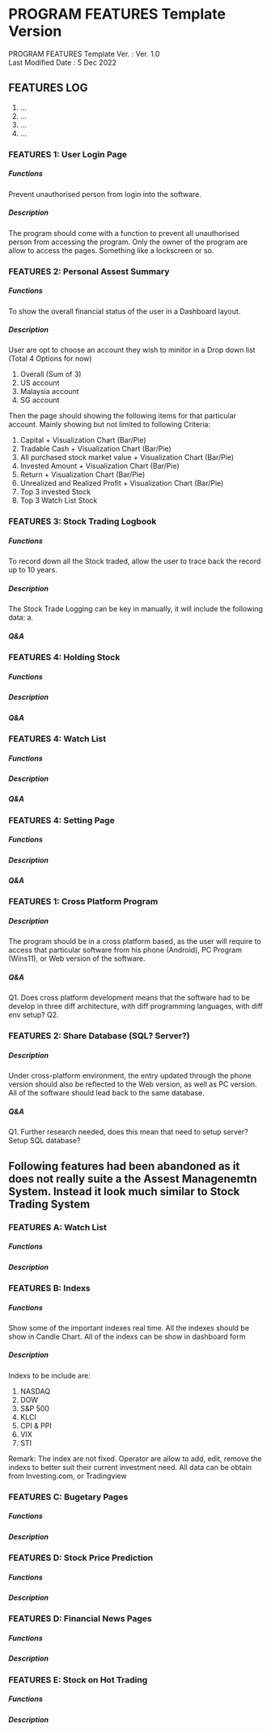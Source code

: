 # PROGRAM FEATURES Template Version
PROGRAM FEATURES Template Ver.    : Ver. 1.0 <br>
Last Modified Date                : 5 Dec 2022 <br>

## FEATURES LOG
1. ... <br>
2. ... <br>
3. ... <br>
4. ... <br>



### FEATURES 1: User Login Page
##### Functions
Prevent unauthorised person from login into the software. 

##### Description
The program should come with a function to prevent all unauthorised person from accessing the program. Only the owner of the program are allow to access the pages. Something like a lockscreen or so.



### FEATURES 2: Personal Assest Summary
##### Functions
To show the overall financial status of the user in a Dashboard layout.

##### Description
User are opt to choose an account they wish to minitor in a Drop down list (Total 4 Options for now)
1. Overall (Sum of 3)
2. US account
3. Malaysia account
4. SG account

Then the page should showing the following items for that particular account.
Mainly showing but not limited to following Criteria:
1. Capital + Visualization Chart (Bar/Pie)
2. Tradable Cash + Visualization Chart (Bar/Pie)
3. All purchased stock market value + Visualization Chart (Bar/Pie)
4. Invested Amount + Visualization Chart (Bar/Pie)
5. Return + Visualization Chart (Bar/Pie)
6. Unrealized and Realized Profit + Visualization Chart (Bar/Pie)
7. Top 3 invested Stock
8. Top 3 Watch List Stock



### FEATURES 3: Stock Trading Logbook
##### Functions
To record down all the Stock traded, allow the user to trace back the record up to 10 years.

##### Description
The Stock Trade Logging can be key in manually, it will include the following data:
  a. 

##### Q&A


### FEATURES 4: Holding Stock
##### Functions
##### Description
##### Q&A


### FEATURES 4: Watch List
##### Functions
##### Description
##### Q&A


### FEATURES 4: Setting Page
##### Functions
##### Description
##### Q&A






### FEATURES 1: Cross Platform Program
##### Description
The program should be in a cross platform based, as the user will require to access that particular software from his phone (Android), PC Program (Wins11), or Web version of the software.

##### Q&A
Q1. Does cross platform development means that the software had to be develop in three diff architecture, with diff programming languages, with diff env setup?
Q2. 


### FEATURES 2: Share Database (SQL? Server?)
##### Description
Under cross-platform environment, the entry updated through the phone version should also be reflected to the Web version, as well as PC version. All of the software should lead back to the same database.

##### Q&A
Q1. Further research needed, does this mean that need to setup server? Setup SQL database? 






## Following features had been abandoned as it does not really suite a the Assest Managenemtn System. Instead it look much similar to Stock Trading System
### FEATURES A: Watch List
##### Functions
##### Description

### FEATURES B: Indexs
##### Functions
Show some of the important indexes real time. All the indexes should be show in Candle Chart. 
All of the indexs can be show in dashboard form

##### Description
Indexs to be include are:
1. NASDAQ
2. DOW
3. S&P 500
4. KLCI
5. CPI & PPI
6. VIX 
7. STI

Remark:
The index are not fixed. Operator are allow to add, edit, remove the indexs to better suit their current investment need.
All data can be obtain from Investing.com, or Tradingview

### FEATURES C: Bugetary Pages
##### Functions
##### Description

### FEATURES D: Stock Price Prediction
##### Functions
##### Description

### FEATURES D: Financial News Pages
##### Functions
##### Description

### FEATURES E: Stock on Hot Trading
##### Functions
##### Description
